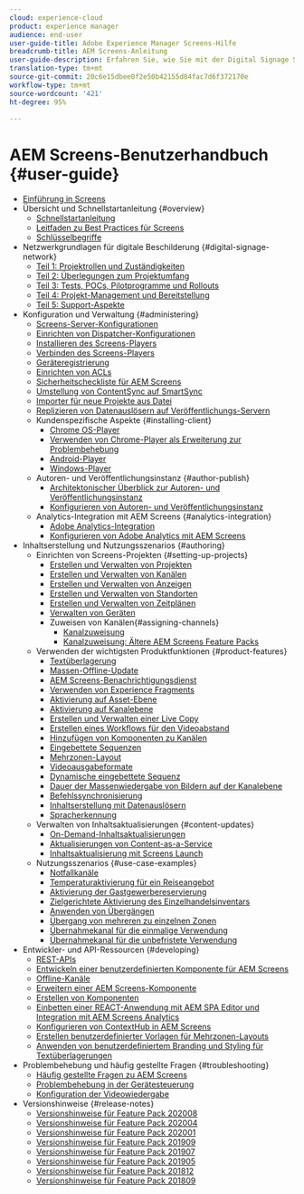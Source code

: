 ```yaml
---
cloud: experience-cloud
product: experience manager
audience: end-user
user-guide-title: Adobe Experience Manager Screens-Hilfe
breadcrumb-title: AEM Screens-Anleitung
user-guide-description: Erfahren Sie, wie Sie mit der Digital Signage Solution dynamische und interaktive digitale Erlebnisse und Interaktionen veröffentlichen können.
translation-type: tm+mt
source-git-commit: 20c6e15dbee0f2e50b42155d84fac7d6f372170e
workflow-type: tm+mt
source-wordcount: '421'
ht-degree: 95%

---
```



# AEM Screens-Benutzerhandbuch {#user-guide}

+ [Einführung in Screens](aem-screens-introduction.md)
+ Übersicht und Schnellstartanleitung {#overview}
   + [Schnellstartanleitung](kickstart-for-aem-screens.md)
   + [Leitfaden zu Best Practices für Screens](https://docs.adobe.com/content/help/de-DE/experience-manager-screens/using/about-guide.html)
   + [Schlüsselbegriffe](screens-glossary.md)
+ Netzwerkgrundlagen für digitale Beschilderung {#digital-signage-network}
   + [Teil 1: Projektrollen und Zuständigkeiten](project-roles-responsibilities.md)
   + [Teil 2: Überlegungen zum Projektumfang](project-considerations.md)
   + [Teil 3: Tests, POCs, Pilotprogramme und Rollouts](testing-pocs-pilots-rollouts.md)
   + [Teil 4: Projekt-Management und Bereitstellung](project-management-and-deployment.md)
   + [Teil 5: Support-Aspekte](support-considerations.md)
+ Konfiguration und Verwaltung {#administering}
   + [Screens-Server-Konfigurationen](configuring-screens-introduction.md)
   + [Einrichten von Dispatcher-Konfigurationen](dispatcher-configurations-aem-screens.md)
   + [Installieren des Screens-Players](installing-screens-player.md)
   + [Verbinden des Screens-Players](working-with-screens-player.md)
   + [Geräteregistrierung](device-registration.md)
   + [Einrichten von ACLs](setting-up-acls.md)
   + [Sicherheitscheckliste für AEM Screens](security-checklist.md)
   + [Umstellung von ContentSync auf SmartSync](smartsync.md)
   + [Importer für neue Projekte aus Datei](project-importer.md)
   + [Replizieren von Datenauslösern auf Veröffentlichungs-Servern](replicating-data-triggers.md)
   + Kundenspezifische Aspekte {#installing-client}
      + [Chrome OS-Player](implementing-chrome-os-player.md)
      + [Verwenden von Chrome-Player als Erweiterung zur Problembehebung](using-chrome-player-as-an-extension.md)
      + [Android-Player](implementing-android-player.md)
      + [Windows-Player](implementing-windows-player.md)
   + Autoren- und Veröffentlichungsinstanz {#author-publish}
      + [Architektonischer Überblick zur Autoren- und Veröffentlichungsinstanz](author-publish-architecture-overview.md)
      + [Konfigurieren von Autoren- und Veröffentlichungsinstanz](author-and-publish.md)
   + Analytics-Integration mit AEM Screens {#analytics-integration}
      + [Adobe Analytics-Integration](adobe-analytics-integration-aem-screens.md)
      + [Konfigurieren von Adobe Analytics mit AEM Screens](configuring-adobe-analytics-aem-screens.md)
+ Inhaltserstellung und Nutzungsszenarios {#authoring}
   + Einrichten von Screens-Projekten {#setting-up-projects}
      + [Erstellen und Verwalten von Projekten](creating-a-screens-project.md)
      + [Erstellen und Verwalten von Kanälen](managing-channels.md)
      + [Erstellen und Verwalten von Anzeigen](managing-displays.md)
      + [Erstellen und Verwalten von Standorten](managing-locations.md)
      + [Erstellen und Verwalten von Zeitplänen](managing-schedules.md)
      + [Verwalten von Geräten](managing-devices.md)
      + Zuweisen von Kanälen{#assigning-channels} 
         + [Kanalzuweisung](channel-assignment-latest-fp.md)
         + [Kanalzuweisung: Ältere AEM Screens Feature Packs](channel-assignment.md)
   + Verwenden der wichtigsten Produktfunktionen {#product-features}
      + [Textüberlagerung](text-overlay.md)
      + [Massen-Offline-Update](bulk-offline-update.md)
      + [AEM Screens-Benachrichtigungsdienst](screens-notifications-service.md)
      + [Verwenden von Experience Fragments](experience-fragments-in-screens.md)
      + [Aktivierung auf Asset-Ebene](asset-level-scheduling.md)
      + [Aktivierung auf Kanalebene ](channel-level-activation.md)
      + [Erstellen und Verwalten einer Live Copy](managing-livecopy.md)
      + [Erstellen eines Workflows für den Videoabstand](creating-a-video-padding-workflow.md)
      + [Hinzufügen von Komponenten zu Kanälen](adding-components-to-a-channel.md)
      + [Eingebettete Sequenzen](embedded-sequences.md)
      + [Mehrzonen-Layout](multi-zone-layout-aem-screens.md)
      + [Videoausgabeformate](generating-renditions.md)
      + [Dynamische eingebettete Sequenz](dynamic-embedded-sequences.md)
      + [Dauer der Massenwiedergabe von Bildern auf der Kanalebene](channel-level-image-playback.md)
      + [Befehlssynchronisierung](using-command-sync.md)
      + [Inhaltserstellung mit Datenauslösern](authoring-data-triggers.md)
      + [Spracherkennung](voice-recognition.md)
   + Verwalten von Inhaltsaktualisierungen {#content-updates}
      + [On-Demand-Inhaltsaktualisierungen](on-demand-content.md)
      + [Aktualisierungen von Content-as-a-Service](content-update-as-a-service.md)
      + [Inhaltsaktualisierung mit Screens Launch](launches.md)
   + Nutzungsszenarios {#use-case-examples}
      + [Notfallkanäle](emergency-channel.md)
      + [Temperaturaktivierung für ein Reiseangebot](local-temperature-activation.md)
      + [Aktivierung der Gastgewerbereservierung](hospitality-reservation-activation.md)
      + [Zielgerichtete Aktivierung des Einzelhandelsinventars](retail-inventory-activation.md)
      + [Anwenden von Übergängen](applying-transitions.md)
      + [Übergang von mehreren zu einzelnen Zonen](multizone-to-singlezone.md)
      + [Übernahmekanal für die einmalige Verwendung](single-use-takeover-channel.md)
      + [Übernahmekanal für die unbefristete Verwendung](perpetual-takeover-channel.md)
+ Entwickler- und API-Ressourcen {#developing}
   + [REST-APIs](rest-api.md)
   + [Entwickeln einer benutzerdefinierten Komponente für AEM Screens](developing-custom-component-tutorial-develop.md)
   + [Offline-Kanäle](offline-channels.md)
   + [Erweitern einer AEM Screens-Komponente](extending-component-tutorial-develop.md)
   + [Erstellen von Komponenten](creating-components.md)
   + [Einbetten einer REACT-Anwendung mit AEM SPA Editor und Integration mit AEM Screens Analytics](embedding-react-app.md)
   + [Konfigurieren von ContextHub in AEM Screens](configuring-context-hub.md)
   + [Erstellen benutzerdefinierter Vorlagen für Mehrzonen-Layouts ](creating-custom-templates-multizone-layouts.md)
   + [Anwenden von benutzerdefiniertem Branding und Styling für Textüberlagerungen](custom-branding-text-overlays.md)
+ Problembehebung und häufig gestellte Fragen {#troubleshooting}
   + [Häufig gestellte Fragen zu AEM Screens](aem-screens-faqs.md)
   + [Problembehebung in der Gerätesteuerung](monitoring-screens.md)
   + [Konfiguration der Videowiedergabe](troubleshoot-videos.md)
+ Versionshinweise {#release-notes}
   + [Versionshinweise für Feature Pack 202008](release-notes-fp-202008.md)
   + [Versionshinweise für Feature Pack 202004](release-notes-fp-202004.md)
   + [Versionshinweise für Feature Pack 202001](release-notes-fp-202001.md)
   + [Versionshinweise für Feature Pack 201909](release-notes-fp-201909.md)
   + [Versionshinweise für Feature Pack 201907](release-notes-fp-201907.md)
   + [Versionshinweise für Feature Pack 201905](screens-release-notes-fp-201905.md)
   + [Versionshinweise für Feature Pack 201812](release-notes-fp-201812.md)
   + [Versionshinweise für Feature Pack 201809](screens-release-notes.md)
